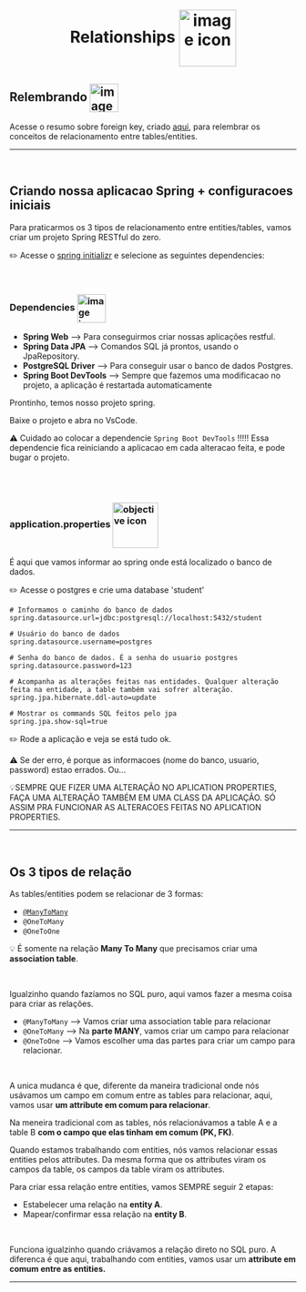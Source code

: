 <h1 align="center">
    Relationships
    <img src="https://cdn0.iconfinder.com/data/icons/flat-design-database-set-3/24/relations-256.png" alt="image icon" width="100px" align="center">
</h1>
 

## Relembrando <img src="https://cdn-icons-png.flaticon.com/512/201/201652.png" alt="imagem" width="50px" align="center">

Acesse o resumo sobre foreign key, criado [aqui](https://github.com/lGabrielDev/06.postgreSQL/blob/main/2.praticando/19.foreign_key.md), para relembrar os conceitos de relacionamento entre tables/entities.


<hr>
<br>

## Criando nossa aplicacao Spring + configuracoes iniciais

Para praticarmos os 3 tipos de relacionamento entre entities/tables, vamos criar um projeto Spring RESTful do zero.

✏️ Acesse o [spring initializr](https://start.spring.io/) e selecione as seguintes dependencies:

<br>

### Dependencies <img src="https://cdn-icons-png.flaticon.com/512/4148/4148438.png" alt="image icon" width="50px" align="center">

- **Spring Web** --> Para conseguirmos criar nossas aplicações restful.
- **Spring Data JPA** --> Comandos SQL já prontos, usando o JpaRepository.
- **PostgreSQL Driver** --> Para conseguir usar o banco de dados Postgres.
- **Spring Boot DevTools** --> Sempre que fazemos uma modificacao no projeto, a aplicação é restartada automaticamente

Prontinho, temos nosso projeto spring.

Baixe o projeto e abra no VsCode.

⚠️ Cuidado ao colocar a dependencie `Spring Boot DevTools` !!!!! Essa dependencie fica reiniciando a aplicacao em cada alteracao feita, e pode bugar o projeto.


<br>
<br>

### application.properties <img src="https://img.icons8.com/dusk/256/database.png" alt="objective icon" width="80px" align="center">
É aqui que vamos informar ao spring onde está localizado o banco de dados.

✏️ Acesse o postgres e crie uma database 'student'


```properties
# Informamos o caminho do banco de dados
spring.datasource.url=jdbc:postgresql://localhost:5432/student

# Usuário do banco de dados
spring.datasource.username=postgres

# Senha do banco de dados. É a senha do usuario postgres
spring.datasource.password=123

# Acompanha as alterações feitas nas entidades. Qualquer alteração feita na entidade, a table também vai sofrer alteração.
spring.jpa.hibernate.ddl-auto=update

# Mostrar os commands SQL feitos pelo jpa
spring.jpa.show-sql=true
```

✏️ Rode a aplicação e veja se está tudo ok.

⚠️ Se der erro, é porque as informacoes (nome do banco, usuario, password) estao errados. Ou...

💡SEMPRE QUE FIZER UMA ALTERAÇÃO NO APLICATION PROPERTIES, FAÇA UMA ALTERAÇÃO TAMBÉM EM UMA CLASS DA APLICAÇÃO. SÓ ASSIM PRA FUNCIONAR AS ALTERACOES FEITAS NO APLICATION PROPERTIES.

<hr>
<br>




## Os 3 tipos de relação

As tables/entities podem se relacionar de 3 formas:

- [`@ManyToMany`](#many-to-many)
- `@OneToMany`
- `@OneToOne`

 💡 É somente na relação **Many To Many** que precisamos criar uma **association table**.

<br>

Igualzinho quando fazíamos no SQL puro, aqui vamos fazer a mesma coisa para criar as relações.

- `@ManyToMany` --> Vamos criar uma association table para relacionar
- `@OneToMany` --> Na **parte MANY**, vamos criar um campo para relacionar
- `@OneToOne` --> Vamos escolher uma das partes para criar um campo para relacionar.

<br>

A unica mudanca é que, diferente da maneira tradicional onde nós usávamos um campo em comum entre as tables para relacionar, aqui, vamos usar **um attribute em comum para relacionar**.


Na meneira tradicional com as tables, nós relacionávamos a table A e a table B **com o campo que elas tinham em comum (PK, FK)**.

Quando estamos trabalhando com entities, nós vamos relacionar essas entities pelos attributes. Da mesma forma que os attributes viram os campos da table, os campos da table viram os attributes.


Para criar essa relação entre entities, vamos SEMPRE seguir 2 etapas:

- Estabelecer uma relação na **entity A**.
- Mapear/confirmar essa relação na **entity B**.

<br>

Funciona igualzinho quando criávamos a relação direto no SQL puro. A diferenca é que aqui, trabalhando com entities, vamos usar um **attribute em comum entre as entities.**
<hr>
<br>

